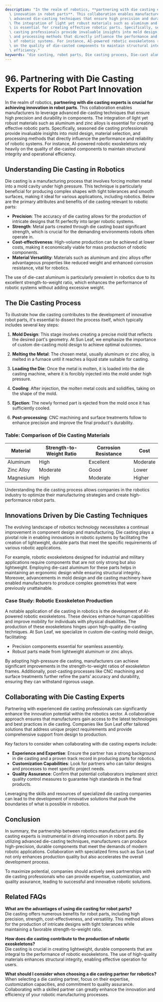 ```yaml
---
description: "In the realm of robotics, **partnering with die casting experts is crucial for achieving\
  \ innovation in robot parts**. This collaboration enables manufacturers to leverage\
  \ advanced die-casting techniques that ensure high precision and durability in components.\
  \ The integration of light yet robust materials such as aluminum and zinc alloys\
  \ is essential for creating effective robotic parts. Specifically, seasoned die\
  \ casting professionals provide invaluable insights into mold design, material selection,\
  \ and processing methods that directly influence the performance and reliability\
  \ of robotic systems. For instance, AI-powered robotic exoskeletons rely heavily\
  \ on the quality of die-casted components to maintain structural integrity and operational\
  \ efficiency."
keywords: "die casting, robot parts, Die casting process, Die-cast aluminum"
---
```

# 96. Partnering with Die Casting Experts for Robot Part Innovation  

In the realm of robotics, **partnering with die casting experts is crucial for achieving innovation in robot parts**. This collaboration enables manufacturers to leverage advanced die-casting techniques that ensure high precision and durability in components. The integration of light yet robust materials such as aluminum and zinc alloys is essential for creating effective robotic parts. Specifically, seasoned die casting professionals provide invaluable insights into mold design, material selection, and processing methods that directly influence the performance and reliability of robotic systems. For instance, AI-powered robotic exoskeletons rely heavily on the quality of die-casted components to maintain structural integrity and operational efficiency.

## Understanding Die Casting in Robotics

Die casting is a manufacturing process that involves forcing molten metal into a mold cavity under high pressure. This technique is particularly beneficial for producing complex shapes with tight tolerances and smooth surfaces, making it ideal for various applications, including robotics. Below are the primary attributes and benefits of die casting relevant to robotic parts:

- **Precision**: The accuracy of die casting allows for the production of intricate designs that fit perfectly into larger robotic systems.
- **Strength**: Metal parts created through die casting boast significant strength, which is crucial for the demanding environments robots often operate in.
- **Cost-effectiveness**: High-volume production can be achieved at lower costs, making it economically viable for mass production of robotic components.
- **Material Versatility**: Materials such as aluminum and zinc alloys offer advantageous properties like reduced weight and enhanced corrosion resistance, vital for robotics.

The use of die-cast aluminum is particularly prevalent in robotics due to its excellent strength-to-weight ratio, which enhances the performance of robotic systems without adding excessive weight.

## The Die Casting Process

To illustrate how die casting contributes to the development of innovative robot parts, it's essential to dissect the process itself, which typically includes several key steps:

1. **Mold Design**: This stage involves creating a precise mold that reflects the desired part's geometry. At Sun Leaf, we emphasize the importance of custom die-casting mold design to achieve optimal outcomes.

2. **Melting the Metal**: The chosen metal, usually aluminum or zinc alloy, is melted in a furnace until it reaches a liquid state suitable for casting.

3. **Loading the Die**: Once the metal is molten, it is loaded into the die casting machine, where it is forcibly injected into the mold under high pressure.

4. **Cooling**: After injection, the molten metal cools and solidifies, taking on the shape of the mold.

5. **Ejection**: The newly formed part is ejected from the mold once it has sufficiently cooled.

6. **Post-processing**: CNC machining and surface treatments follow to enhance precision and improve the final product's durability.

### Table: Comparison of Die Casting Materials

| Material      | Strength-to-Weight Ratio | Corrosion Resistance | Cost           |
|---------------|--------------------------|---------------------|----------------|
| Aluminum      | High                     | Excellent            | Moderate       |
| Zinc Alloy    | Moderate                 | Good                 | Lower          |
| Magnesium     | High                     | Moderate             | Higher         |

Understanding the die casting process allows companies in the robotics industry to optimize their manufacturing strategies and create high-performance robot parts.

## Innovations Driven by Die Casting Techniques

The evolving landscape of robotics technology necessitates a continual improvement in component design and manufacturing. Die casting plays a pivotal role in enabling innovations in robotic systems by facilitating the creation of lightweight, durable parts that meet the specific requirements of various robotic applications.

For example, robotic exoskeletons designed for industrial and military applications require components that are not only strong but also lightweight. Employing die-cast aluminum for these parts helps in maintaining an ergonomic design while ensuring structural integrity. Moreover, advancements in mold design and die casting machinery have enabled manufacturers to produce complex geometries that were previously unattainable.

### Case Study: Robotic Exoskeleton Production

A notable application of die casting in robotics is the development of AI-powered robotic exoskeletons. These devices enhance human capabilities and improve mobility for individuals with physical disabilities. The production of these exoskeletons hinges upon high-quality die-casting techniques. At Sun Leaf, we specialize in custom die-casting mold design, facilitating:

- Precision components essential for seamless assembly.
- Robust parts made from lightweight aluminum or zinc alloys.

By adopting high-pressure die casting, manufacturers can achieve significant improvements in the strength-to-weight ratios of exoskeleton frames. Additionally, post-casting processes like CNC machining and surface treatments further refine the parts’ accuracy and durability, ensuring they can withstand rigorous usage.

## Collaborating with Die Casting Experts

Partnering with experienced die casting professionals can significantly enhance the innovation potential within the robotics sector. A collaborative approach ensures that manufacturers gain access to the latest technologies and best practices in die casting. Companies like Sun Leaf offer tailored solutions that address unique project requirements and provide comprehensive support from design to production.

Key factors to consider when collaborating with die casting experts include:

- **Experience and Expertise**: Ensure the partner has a strong background in die casting and a proven track record in producing parts for robotics.
- **Customization Capabilities**: Look for partners who can tailor designs and processes to meet specific project needs.
- **Quality Assurance**: Confirm that potential collaborators implement strict quality control measures to guarantee high standards in the final products.

Leveraging the skills and resources of specialized die casting companies can lead to the development of innovative solutions that push the boundaries of what is possible in robotics.

## Conclusion

In summary, the partnership between robotics manufacturers and die casting experts is instrumental in driving innovation in robot parts. By utilizing advanced die-casting techniques, manufacturers can produce high-precision, durable components that meet the demands of modern robotic applications. Collaboration with specialized firms such as Sun Leaf not only enhances production quality but also accelerates the overall development process.

To maximize potential, companies should actively seek partnerships with die casting professionals who can provide expertise, customization, and quality assurance, leading to successful and innovative robotic solutions. 

## Related FAQs

**What are the advantages of using die casting for robot parts?**  
Die casting offers numerous benefits for robot parts, including high precision, strength, cost-effectiveness, and versatility. This method allows for the production of intricate designs with tight tolerances while maintaining a favorable strength-to-weight ratio.

**How does die casting contribute to the production of robotic exoskeletons?**  
Die casting is crucial in creating lightweight, durable components that are integral to the performance of robotic exoskeletons. The use of high-quality materials enhances structural integrity, enabling effective operation for users.

**What should I consider when choosing a die casting partner for robotics?**  
When selecting a die casting partner, focus on their expertise, customization capacities, and commitment to quality assurance. Collaborating with a skilled partner can greatly enhance the innovation and efficiency of your robotic manufacturing processes.

